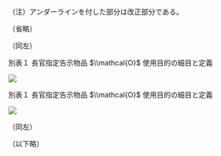 （注）アンダーラインを付した部分は改正部分である。

（省略）

（同左）

別表１ 長官指定告示物品 $\\mathcal{O}$ 使用目的の細目と定義

![](https://www.nta.go.jp/tmp/43912ac3-7fa8-4eed-ae00-c52ceea2da50/images/4b6b019165b99e3ffb05e9f01a0f44e40b9e982c1e0d97b19fd971e0458a0320.jpg)

別表１ 長官指定告示物品 $\\mathcal{O}$ 使用目的の細目と定義

![](https://www.nta.go.jp/tmp/43912ac3-7fa8-4eed-ae00-c52ceea2da50/images/ba47836241b45e749ec992d92123872723f0c8ba69a46e0209e81a3217c49143.jpg)

（同左）

（以下略）